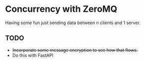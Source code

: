 # Concurrency with ZeroMQ

Having some fun just sending data between n clients and 1 server.

## TODO

- ~~Incorporate some message encryption to see how that flows.~~
- Do this with FastAPI
